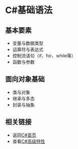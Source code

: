 # C#基础语法

## 基本要素
- 变量与数据类型
- 运算符与表达式
- 控制流语句（if、for、while等）
- 函数与参数

## 面向对象基础
- 类与对象
- 继承与多态
- 封装与抽象

## 相关链接
- 返回[C#首页](index.md)
- 查看[C#高级特性](advanced.md)
